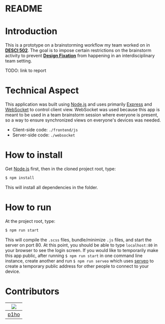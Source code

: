 # README

# Introduction

This is a prototype on a brainstorming workflow my team worked on in **[DESCI 502](https://www.coursicle.com/umich/courses/DESCI/502/)**. The goal is to impose certain restrictions on the brainstorm activity to prevent **[Design Fixation](https://www.fastcompany.com/3044535/what-is-design-fixation-and-how-can-you-stop-it)** from happening in an interdisciplinary team setting.

TODO: link to report

# Technical Aspect

This application was built using [Node.js](https://nodejs.org/en/) and uses primarily [Express](https://expressjs.com/) and [WebSocket](https://www.npmjs.com/package/ws) to control client view. WebSocket was used because this app is meant to be used in a team brainstorm session where everyone is present, so a way to ensure synchronized views on everyone's devices was needed.

* Client-side code: `./frontend/js`
* Server-side code: `./websocket`

# How to install

Get [Node.js](https://nodejs.org/en/) first, then in the cloned project root, type:
```Bash
$ npm install
```
This will install all dependencies in the folder.

# How to run

At the project root, type:
```Bash
$ npm run start
```
This will compile the `.scss` files, bundle/minimize `.js` files, and start the server on port 80.
At this point, you should be able to type `localhost:80` in your browser to see the login screen.
If you would like to temporarily make this app public, after running `$ npm run start` in one command line instance, create another and run `$ npm run serveo` which uses [serveo](https://serveo.net/) to create a temporary public address for other people to connect to your device.

# Contributors
|[![](https://github.com/p1ho.png?size=50)](https://github.com/p1ho)
|---|
|[p1ho](https://github.com/p1ho)|
